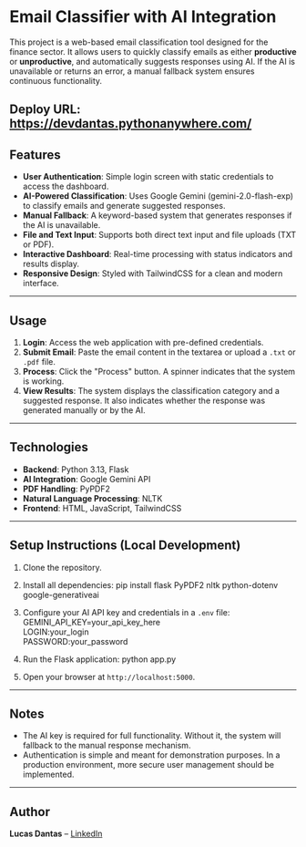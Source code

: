 # Email Classifier with AI Integration

This project is a web-based email classification tool designed for the finance sector. It allows users to quickly classify emails as either **productive** or **unproductive**, and automatically suggests responses using AI. If the AI is unavailable or returns an error, a manual fallback system ensures continuous functionality.

Deploy URL: https://devdantas.pythonanywhere.com/
---

## Features

- **User Authentication**: Simple login screen with static credentials to access the dashboard.
- **AI-Powered Classification**: Uses Google Gemini (gemini-2.0-flash-exp) to classify emails and generate suggested responses.
- **Manual Fallback**: A keyword-based system that generates responses if the AI is unavailable.
- **File and Text Input**: Supports both direct text input and file uploads (TXT or PDF).
- **Interactive Dashboard**: Real-time processing with status indicators and results display.
- **Responsive Design**: Styled with TailwindCSS for a clean and modern interface.

---

## Usage

1. **Login**: Access the web application with pre-defined credentials.
2. **Submit Email**: Paste the email content in the textarea or upload a `.txt` or `.pdf` file.
3. **Process**: Click the "Process" button. A spinner indicates that the system is working.
4. **View Results**: The system displays the classification category and a suggested response. It also indicates whether the response was generated manually or by the AI.

---

## Technologies

- **Backend**: Python 3.13, Flask
- **AI Integration**: Google Gemini API
- **PDF Handling**: PyPDF2
- **Natural Language Processing**: NLTK
- **Frontend**: HTML, JavaScript, TailwindCSS

---

## Setup Instructions (Local Development)

1. Clone the repository.

2. Install all dependencies:
    pip install flask PyPDF2 nltk python-dotenv google-generativeai

3. Configure your AI API key and credentials in a `.env` file:
    GEMINI_API_KEY=your_api_key_here\
    LOGIN:your_login\
    PASSWORD:your_password

4. Run the Flask application:
    python app.py

5. Open your browser at `http://localhost:5000`.

---

## Notes

- The AI key is required for full functionality. Without it, the system will fallback to the manual response mechanism.
- Authentication is simple and meant for demonstration purposes. In a production environment, more secure user management should be implemented.

---

## Author

**Lucas Dantas** – [LinkedIn](https://www.linkedin.com/in/lucas-de-sousa-dantas/)
